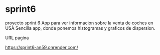 # sprint6
proyecto sprint 6
App para ver informacion sobre la venta de coches en USA
Sencilla app, donde ponemos histogramas y graficos de dispersion.


URL pagina

https://sprint6-an59.onrender.com/
